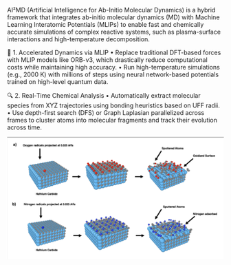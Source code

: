 AI²MD (Artificial Intelligence for Ab-Initio Molecular Dynamics) is a hybrid framework that integrates ab-initio molecular dynamics (MD) with Machine Learning Interatomic Potentials (MLIPs) to enable fast and chemically accurate simulations of complex reactive systems, such as plasma-surface interactions and high-temperature decomposition.

🚀 1. Accelerated Dynamics via MLIP
	•	Replace traditional DFT-based forces with MLIP models like ORB-v3, which drastically reduce computational costs while maintaining high accuracy.
	•	Run high-temperature simulations (e.g., 2000 K) with millions of steps using neural network-based potentials trained on high-level quantum data.

🔍 2. Real-Time Chemical Analysis
	•	Automatically extract molecular species from XYZ trajectories using bonding heuristics based on UFF radii.
	•	Use depth-first search (DFS) or Graph Laplasian parallelized across frames to cluster atoms into molecular fragments and track their evolution across time.

![Example](./example.png)
